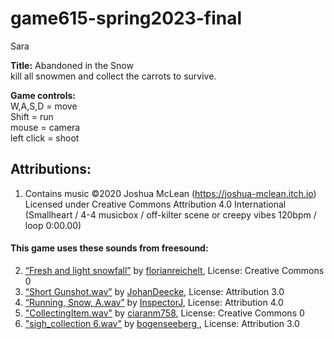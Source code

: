 # game615-spring2023-final
 Sara <br>

**Title:** Abandoned in the Snow<br>
kill all snowmen and collect the carrots to survive.<br>

**Game controls:**<br>
W,A,S,D = move<br>
Shift = run<br>
mouse = camera<br>
left click = shoot<br>


## Attributions:<br>
1. Contains music ©2020 Joshua McLean (https://joshua-mclean.itch.io) Licensed under Creative Commons Attribution 4.0 International<br>  (Smallheart / 4-4 musicbox / off-kilter scene or creepy vibes 120bpm / loop 0:00.00)  
#### This game uses these sounds from freesound:<br>
2. [“Fresh and light snowfall”](https://freesound.org/people/florianreichelt/sounds/455929/) by [florianreichelt](https://freesound.org/people/florianreichelt/ ), License: Creative Commons 0 <br>
3. [“Short Gunshot.wav”](https://freesound.org/people/JohanDeecke/sounds/369528/) by                                   [JohanDeecke](https://freesound.org/people/JohanDeecke/), License: Attribution 3.0 <br>
4. [“Running, Snow, A.wav”](https://freesound.org/people/InspectorJ/sounds/421022/) by [InspectorJ](https://freesound.org/people/InspectorJ/ ), License: Attribution 4.0 <br>
5. ["CollectingItem.wav"](https://freesound.org/people/ciaranm758/sounds/422862/) by [ciaranm758](https://freesound.org/people/ciaranm758/), License: Creative Commons 0 <br>
6. ["sigh_collection 6.wav"](https://freesound.org/people/bogenseeberg/sounds/568938/) by [bogenseeberg ](https://freesound.org/people/bogenseeberg/), License: Attribution 3.0 <br>
